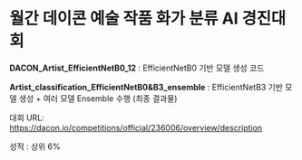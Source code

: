 # 월간 데이콘 예술 작품 화가 분류 AI 경진대회

**DACON_Artist_EfficientNetB0_12** : EfficientNetB0 기반 모델 생성 코드

**Artist_classification_EfficientNetB0&B3_ensemble** : EfficientNetB3 기반 모델 생성 + 여러 모델 Ensemble 수행 (최종 결과물)

대회 URL: https://dacon.io/competitions/official/236006/overview/description

성적 : 상위 6%
